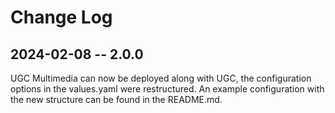 # Change Log

## 2024-02-08 -- 2.0.0
UGC Multimedia can now be deployed along with UGC, the configuration options in the values.yaml were restructured. An example configuration with the new structure 
can be found in the README.md.
